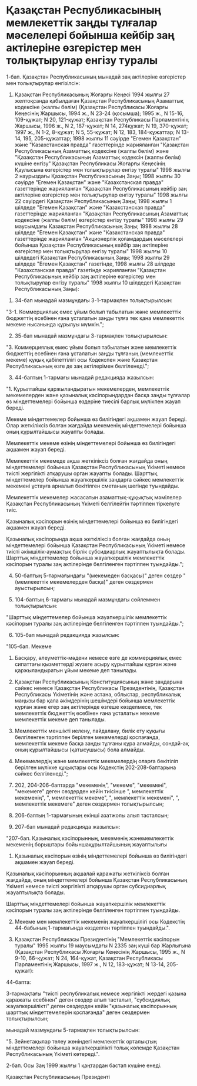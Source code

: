 # Қазақстан Республикасының мемлекеттік заңды тұлғалар мәселелері бойынша кейбір заң актілеріне өзгерістер мен толықтырулар енгізу туралы

1-бап. Қазақстан Республикасының мынадай заң актілеріне өзгерістер мен толықтырулар енгізілсін:

1. Қазақстан Республикасының Жоғарғы Кеңесі 1994 жылғы 27 желтоқсанда қабылдаған Қазақстан Республикасының Азаматтық кодексіне (жалпы бөлім) (Қазақстан Республикасы Жоғарғы Кеңесінің Жаршысы, 1994 ж., N 23-24 (қосымша); 1995 ж., N 15-16, 109-құжат; N 20, 121-құжат; Қазақстан Республикасы Парламентінің Жаршысы, 1996 ж., N 2, 187-құжат; N 14, 274құжат; N 19, 370-құжат; 1997 ж., N 1-2, 8-құжат; N 5, 55-құжат; N 12, 183, 184-құжаттар; N 13-14, 195, 205-құжаттар; 1998 жылғы 11 сәуірде "Егемен Қазақстан" және "Казахстанская правда" газеттерінде жарияланған "Қазақстан Республикасының Азаматтық кодексіне (жалпы бөлім) және "Қазақстан Республикасының Азаматтық кодексін (жалпы бөлім) күшіне енгізу" Қазақстан Республикасы Жоғарғы Кеңесінің Қаулысына өзгерістер мен толықтырулар енгізу туралы" 1998 жылғы 2 наурыздағы Қазақстан Республикасының Заңы; 1998 жылғы 30 сәуірде "Егемен Қазақстан" және "Казахстанская правда" газеттерінде жарияланған "Қазақстан Республикасының кейбір заң актілеріне өзгерістер мен толықтырулар енгізу туралы" 1998 жылғы 22 сәуірдегі Қазақстан Республикасының Заңы; 1998 жылғы 1 шілдеде "Егемен Қазақстан" және "Казахстанская правда" газеттерінде жарияланған "Қазақстан Республикасының Азаматтық кодексіне (жалпы бөлім) өзгерістер енгізу туралы" 1998 жылғы 29 маусымдағы Қазақстан Республикасының Заңы; 1998 жылғы 28 шілдеде "Егемен Қазақстан" және "Казахстанская правда" газеттерінде жарияланған "Акционерлік қоғамдардың мәселелері бойынша Қазақстан Республикасының кейбір заң актілеріне өзгерістер мен толықтырулар енгізу туралы" 1998 жылғы 10 шілдедегі Қазақстан Республикасының Заңы; 1998 жылғы 29 шілдеде "Егемен Қазақстан" газетінде, 1998 жылғы 28 шілдеде "Казахстанская правда" газетінде жарияланған "Қазақстан Республикасының кейбір заң актілеріне өзгерістер мен толықтырулар енгізу туралы" 1998 жылғы 10 шілдедегі Қазақстан Республикасының Заңы):

1) 34-бап мынадай мазмұндағы 3-1-тармақпен толықтырылсын:

"3-1. Коммерциялық емес ұйым болып табылатын және мемлекеттік бюджеттің есебінен ғана ұсталатын заңды тұлға тек қана мемлекеттік мекеме нысанында құрылуы мүмкін.";

2) 35-бап мынадай мазмұндағы 3-тармақпен толықтырылсын:

"3. Коммерциялық емес ұйым болып табылатын және мемлекеттік бюджеттің есебінен ғана ұсталатын заңды тұлғаның (мемлекеттік мекеме) құқық қабілеттілігі осы Кодекспен және Қазақстан Республикасының өзге де заң актілерімен белгіленеді.";

3) 44-баптың 1-тармағы мынадай редакцияда жазылсын:

"1. Құрылтайшы қаржыландыратын мекемелерден, мемлекеттік мекемелерден және қазыналық кәсіпорындардан басқа заңды тұлғалар өз міндеттемелері бойынша өздеріне тиесілі барлық мүлікпен жауап береді.

Мекеме міндеттемелер бойынша өз билігіндегі ақшамен жауап береді. Олар жеткіліксіз болған жағдайда мекеменің міндеттемелері бойынша оның құрылтайшысы жауапты болады.

Мемлекеттік мекеме өзінің міндеттемелері бойынша өз билігіндегі ақшамен жауап береді.

Мемлекеттік мекемеде ақша жеткіліксіз болған жағдайда оның міндеттемелері бойынша Қазақстан Республикасының Үкіметі немесе тиісті жергілікті атқарушы орган жауапты болады. Шарттық міндеттемелер бойынша жауапкершілік заңдарға сәйкес мемлекеттік мекемені ұстауға арналып бекітілген сметаның шегінде туындайды.

Мемлекеттік мекемелер жасасатын азаматтық-құқықтық мәмілелер Қазақстан Республикасының Үкіметі белгілейтін тәртіппен тіркелуге тиіс.

Қазыналық кәсіпорын өзінің міндеттемелері бойынша өз билігіндегі ақшамен жауап береді.

Қазыналық кәсіпорында ақша жеткіліксіз болған жағдайда оның міндеттемелері бойынша Қазақстан Республикасының Үкіметі немесе тиісті әкімшілік-аумақтық бірлік субсидиарлық жауаптылықта болады. Шарттық міндеттемелер бойынша жауапкершілік мемлекеттік кәсіпорын туралы заң актілерінде белгіленген тәртіппен туындайды.";

4) 50-баптың 5-тармағындағы "(мекемеден басқасы)" деген сөздер "(мемлекеттік мекемелерден басқа)" деген сөздермен ауыстырылсын;

5) 104-баптың 6-тармағы мынадай мазмұндағы сөйлеммен толықтырылсын:

"Шарттық міндеттемелер бойынша жауапкершілік мемлекеттік кәсіпорын туралы заң актілерінде белгіленген тәртіппен туындайды.";

6) 105-бап мынадай редакцияда жазылсын:

"105-бап. Мекеме

1. Басқару, әлеуметтік-мәдени немесе өзге де коммерциялық емес сипаттағы қызметтерді жүзеге асыру құрылтайшы құрған және қаржыландыратын ұйым мекеме деп танылады.

2. Қазақстан Республикасының Конституциясының және заңдарына сәйкес немесе Қазақстан Республикасы Президентінің, Қазақстан Республикасы Үкіметінің және астана, облыстар, республикалық маңызы бар қала әкімдерінің шешімдері бойынша мемлекеттік құрған және егер заң актілерінде өзгеше көзделмесе, тек мемлекеттік бюджеттің есебінен ғана ұсталатын мекеме мемлекеттік мекеме деп танылады.

3. Мемлекеттік меншікті иелену, пайдалану, билік ету құқығы белгіленген тәртіппен берілген мекемелерді қоспағанда, мемлекеттік мекеме басқа заңды тұлғаны құра алмайды, сондай-ақ оның құрылтайшысы (қатысушысы) бола алмайды.

4. Мекемелердің және мемлекеттік мекемелердің оларға бекітіліп берілген мүлікке құқықтары осы Кодекстің 202-208-баптарына сәйкес белгіленеді.";

7) 202, 204-206-баптарда "мекеменің", "мекеме", "мекемені", "мекемеге" деген сөздерден кейін тиісінше ", мемлекеттік мекеменің", ", мемлекеттік мекеме", ", мемлекеттік мекемені", ", мемлекеттік мекемеге" деген сөздермен толықтырылсын;

8) 206-баптың 1-тармағының екінші азатжолы алып тасталсын;

9) 207-бап мынадай редакцияда жазылсын:

"207-бап. Қазыналық кәсіпорынның, мекеменің жәнемемлекеттік мекеменің борыштары бойыншақұрылтайшының жауаптылығы

1. Қазыналық кәсіпорын өзінің міндеттемелері бойынша өз билігіндегі ақшамен жауап береді.

Қазыналық кәсіпорынның ақшалай қаражаты жеткіліксіз болған жағдайда, оның міндеттемелері бойынша Қазақстан Республикасының Үкіметі немесе тиісті жергілікті атқарушы орган субсидиарлық жауаптылықта болады.

Шарттық міндеттемелері бойынша жауапкершілік мемлекеттік кәсіпорын туралы заң актілерінде белгіленген тәртіппен туындайды.

2. Мекеме мен мемлекеттік мекеменің жауапкершілігі осы Кодекстің 44-бабының 1-тармағында көзделген тәртіппен туындайды.".

2. Қазақстан Республикасы Президентінің "Мемлекеттік кәсіпорын туралы" 1995 жылғы 19 маусымдағы N 2335 заң күші бар Жарлығына (Қазақстан Республикасы Жоғарғы Кеңесінің Жаршысы, 1995 ж., N 9-10, 66-құжат; N 24, 164-құжат, Қазақстан Республикасы Парламентінің Жаршысы, 1997 ж., N 12, 183-құжат; N 13-14, 205-құжат):

44-бапта:

3-тармақтағы "тиісті республикалық немесе жергілікті жердегі қазына қаражаты есебінен" деген сөздер алып тасталып, "субсидиялық жауапкершілікті" деген сөздерден кейін "қазыналық кәсіпорынның шарттық міндеттемелерін қоспағанда" деген сөздермен толықтырылсын;

мынадай мазмұндағы 5-тармақпен толықтырылсын:

"5. Зейнетақылар төлеу жөніндегі мемлекеттік орталықтың міндеттемелері бойынша жауапкершілікті толық көлемде Қазақстан Республикасының Үкіметі көтереді.".

2-бап. Осы Заң 1999 жылғы 1 қаңтардан бастап күшіне енеді.

Қазақстан Республикасының Президенті

